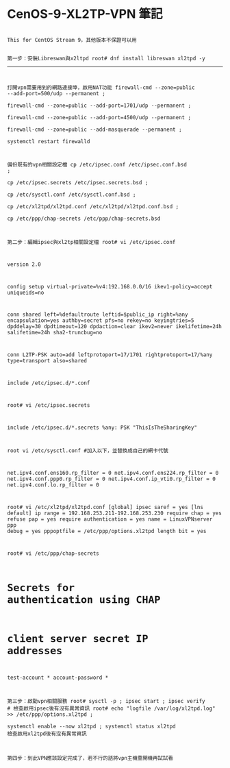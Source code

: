 # CenOS-9-XL2TP-VPN 筆記
<code>
This for CentOS Stream 9，其他版本不保證可以用

  第一步：安裝Libreswan與x2ltpd
root# dnf install libreswan xl2tpd -y <hr>

  打開vpn需要用到的網路連接埠，啟用NAT功能
firewall-cmd --zone=public --add-port=500/udp --permanent ;\
firewall-cmd --zone=public --add-port=1701/udp --permanent ;\
firewall-cmd --zone=public --add-port=4500/udp --permanent ;\
firewall-cmd --zone=public --add-masquerade --permanent ;\
systemctl restart firewalld

  備份既有的vpn相關設定檔
cp /etc/ipsec.conf /etc/ipsec.conf.bsd ;\
cp /etc/ipsec.secrets /etc/ipsec.secrets.bsd ;\
cp /etc/sysctl.conf /etc/sysctl.conf.bsd ;\
cp /etc/xl2tpd/xl2tpd.conf /etc/xl2tpd/xl2tpd.conf.bsd ;\
cp /etc/ppp/chap-secrets /etc/ppp/chap-secrets.bsd


  第二步：編輯ipsec與xl2tp相關設定檔
root# vi /etc/ipsec.conf
  
version 2.0

config setup
  virtual-private=%v4:192.168.0.0/16
  ikev1-policy=accept
  uniqueids=no

conn shared
  left=%defaultroute
  leftid=$public_ip
  right=%any
  encapsulation=yes
  authby=secret
  pfs=no
  rekey=no
  keyingtries=5
  dpddelay=30
  dpdtimeout=120
  dpdaction=clear
  ikev2=never
  ikelifetime=24h
  salifetime=24h
  sha2-truncbug=no

conn L2TP-PSK
  auto=add
  leftprotoport=17/1701
  rightprotoport=17/%any
  type=transport
  also=shared

include /etc/ipsec.d/*.conf
  
  root# vi /etc/ipsec.secrets

include /etc/ipsec.d/*.secrets
%any: PSK "ThisIsTheSharingKey"


  
  root vi /etc/sysctl.conf #加入以下，並替換成自己的網卡代號

net.ipv4.conf.ens160.rp_filter = 0
net.ipv4.conf.ens224.rp_filter = 0
net.ipv4.conf.ppp0.rp_filter = 0
net.ipv4.conf.ip_vti0.rp_filter = 0
net.ipv4.conf.lo.rp_filter = 0

  
  root# vi /etc/xl2tpd/xl2tpd.conf
[global]
ipsec saref = yes
[lns default]
ip range = 192.168.253.211-192.168.253.230
require chap = yes
refuse pap = yes
require authentication = yes
name = LinuxVPNserver
ppp debug = yes
pppoptfile = /etc/ppp/options.xl2tpd
length bit = yes
  
  
  root# vi /etc/ppp/chap-secrets
# Secrets for authentication using CHAP
# client        server  secret                  IP addresses
test-account    *       account-password        *

  第三步：啟動vpn相關服務
  root# sysctl -p ; ipsec start ; ipsec verify # 檢查啟用ipsec後有沒有異常資訊
  root# echo "logfile /var/log/xl2tpd.log" >> /etc/ppp/options.xl2tpd ;\
  systemctl enable --now xl2tpd ; systemctl status xl2tpd 檢查啟用xl2tpd後有沒有異常資訊
  
  第四步：到此VPN應該設定完成了，若不行的話將vpn主機重開機再試試看
</code>

